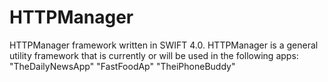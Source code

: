 # HTTPManager
HTTPManager framework written in SWIFT 4.0.
HTTPManager is a general utility framework that is currently or will be used in the following apps:
    "TheDailyNewsApp"
    "FastFoodAp"
    "TheiPhoneBuddy"

